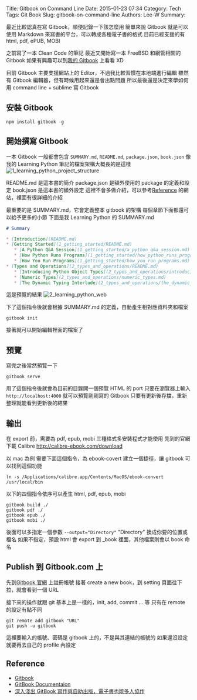 Title: Gitbook on Command Line
Date: 2015-01-23 07:34
Category: Tech
Tags: Git Book
Slug: gitbook-on-command-line
Authors: Lee-W
Summary:

最近比較認真在寫 Gitbook，順便記錄一下該怎麼用
簡單來說 Gitbook 就是可以使用 Markdown 來寫書的平台，可以轉成各種電子書的格式
目前已經支援的有 html, pdf, ePUB, MOBI

<!--more-->

之前寫了一本 Clean Code 的筆記
最近又開始寫一本 FreeBSD 和網管相關的 Gitbook
如果有興趣可以到[我的 Gitbook](https://www.gitbook.com/@lee-w) 上看看 XD

目前 Gitbook 主要支援網站上的 Editor，不過我比較習慣在本地端進行編輯
雖然有 Gitbook 編輯器，但有時候用起來還是會出點問題
所以最後還是決定來學如何用 command line + sublime 寫 Gitbook

## 安裝 Gitbook

```shell
npm install gitbook -g
```

## 開始撰寫 Gitbook

一本 Gitbook 一般都會包含 `SUMMARY.md`, `README.md`, `package.json`, `book.json`
像我的 Learning Python 筆記的檔案架構大概長的是這樣
![1_learning_python_project_structure]({static}/images/posts-image/2015-01-23-gitbook-on-command-line/6RDgdVZ.png)

README.md 是這本書的簡介
package.json 是額外使用的 package 的定義和設定
book.json 是這本書的額外設定
這裡不會多做介紹，可以參考[Reference](#Reference) 的網站，裡面有很詳細的介紹

最重要的是 SUMMARY.md，它會定義整本 gitbook 的架構
每個章節下面都還可以給予更多的小節
下面是我 Learning Python 的 SUMMARY.md

```markdown
# Summary

* [Introduction](README.md)
* [Getting Started](1_getting_started/README.md)
   * [A Python Q&A Session](1_getting_started/a_python_q&a_session.md)
   * [How Python Runs Programs](1_getting_started/how_python_runs_programs.md)
   * [How You Run Programs](1_getting_started/how_you_run_programs.md)
* [Types and Operations](2_types_and_operations/README.md)
   * [Introducing Python Object Types](2_types_and_operations/introducing_python_object_types.md)
   * [Numeric Types](2_types_and_operations/numeric_types.md)
   * [The Dynamic Typing Interlude](2_types_and_operations/the_dynamic_typing_interlude.md)
```

這是預覽的結果
![2_learning_python_web]({static}/images/posts-image/2015-01-23-gitbook-on-command-line/d3NP0xi.png)

下了這個指令後就會根據 SUMMARY.md 的定義，自動產生相對應資料夾和檔案

```shell
gitbook init
```

接著就可以開始編輯裡面的檔案了

## 預覽

寫完之後當然預覽一下

```shell
gitbook serve
```

用了這個指令後就會為目前的目錄開一個預覽 HTML 的 port
只要在瀏覽器上輸入 `http://localhost:4000`
就可以預覽剛剛寫的 Gitbook
只要有更新後存擋，重新整理就能看到更新後的結果

## 輸出

在 export 前，需要為 pdf, epub, mobi 三種格式多安裝程式才能使用
先到的官網下載 Calibre
http://calibre-ebook.com/download

以 mac 為例
需要下面這個指令，為 ebook-covert 建立一個捷徑，讓 gitbook 可以找到這個功能

```shell
ln -s /Applications/calibre.app/Contents/MacOS/ebook-convert /usr/local/bin
```
  
以下的四個指令依序可以產生 html, pdf, epub, mobi

```shell
gitbook build ./
gitbook pdf ./
gitbook epub ./
gitbook mobi ./
```

後面可以多指定一個參數 `--output="Directory"`
"Directory" 換成你要的位置或檔名
如果不指定，預設 html 會 export 到 \_book 裡面，其他檔案則會以 book 命名

## Publish 到 Gitbook.com 上

先到[Gitbook 官網](https://www.gitbook.com) 上註冊帳號
接著 create a new book，到 setting 頁面往下拉，就會看到一個 URL

接下來的操作就跟 git 基本上是一樣的，init, add, commit ... 等
只有在 remote 的設定有點不同
```
git remote add gitbook "URL"
git push -u gitbook
```
這裡要輸入的帳號、密碼是 gitbook 上的，不是與其連結的帳號的
如果還沒設定就要再去自己的 profile 內設定

<a name="reference"></a>

## Reference
* [Gitbook](https://github.com/GitbookIO/gitbook)
* [GitBook Documentaion](http://help.gitbook.io/index.html)
* [深入淺出 GitBook 寫作與自助出版，電子書也能多人協作](http://www.codedata.com.tw/social-coding/gitbook-self-publishing/)